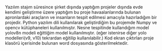 Yazılım stajım süresince şirket dışında yaptığım projeler dışında evde kendimi geliştirme üzere yaptığım bu proje havaalanlarında bulunan apronlardaki araçların ve insanların tespit edilmesi amacıyla hazırladığım bir projedir.
Python yazılım dili kullanılarak geliştirdiğim bu projemde Numpy ve opencv kütüphaneleri kullanılmıştır.
Nesne tespitinde kullandığım model yolov8n modeli eğittiğim model kullanılmıştır. (eğer istenirse diğer yolo modelleri(v9, v10) tekrardan eğitilip kullanılabilir.)
Kod ekran çıktırları proje klasörü içerisinde bulunan word dosyasında gösterilmektedir.